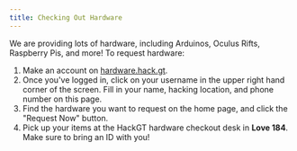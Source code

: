 ```yaml
---
title: Checking Out Hardware
---
```


We are providing lots of hardware, including Arduinos, Oculus Rifts, Raspberry Pis, and more! To request hardware:

1. Make an account on [hardware.hack.gt](https://hardware.hack.gt/).
2. Once you've logged in, click on your username in the upper right hand corner of the screen. Fill in your name, hacking location, and phone number on this page.
3. Find the hardware you want to request on the home page, and click the "Request Now" button.
4. Pick up your items at the HackGT hardware checkout desk in **Love 184**. Make sure to bring an ID with you!
